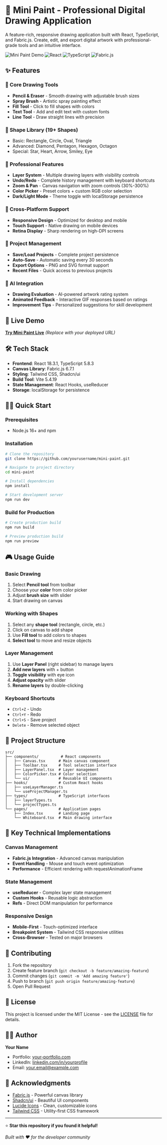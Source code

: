 # 🎨 Mini Paint - Professional Digital Drawing Application

A feature-rich, responsive drawing application built with React, TypeScript, and Fabric.js. Create, edit, and export digital artwork with professional-grade tools and an intuitive interface.

![Mini Paint Demo](https://img.shields.io/badge/Status-Production%20Ready-brightgreen)
![React](https://img.shields.io/badge/React-18.3.1-blue)
![TypeScript](https://img.shields.io/badge/TypeScript-5.8.3-blue)
![Fabric.js](https://img.shields.io/badge/Fabric.js-6.7.1-orange)

## ✨ Features

### 🎯 Core Drawing Tools
- **Pencil & Eraser** - Smooth drawing with adjustable brush sizes
- **Spray Brush** - Artistic spray painting effect
- **Fill Tool** - Click to fill shapes with colors
- **Text Tool** - Add and edit text with custom fonts
- **Line Tool** - Draw straight lines with precision

### 🔷 Shape Library (19+ Shapes)
- Basic: Rectangle, Circle, Oval, Triangle
- Advanced: Diamond, Pentagon, Hexagon, Octagon
- Special: Star, Heart, Arrow, Smiley, Eye

### 🎨 Professional Features
- **Layer System** - Multiple drawing layers with visibility controls
- **Undo/Redo** - Complete history management with keyboard shortcuts
- **Zoom & Pan** - Canvas navigation with zoom controls (30%-300%)
- **Color Picker** - Preset colors + custom RGB color selection
- **Dark/Light Mode** - Theme toggle with localStorage persistence

### 📱 Cross-Platform Support
- **Responsive Design** - Optimized for desktop and mobile
- **Touch Support** - Native drawing on mobile devices
- **Retina Display** - Sharp rendering on high-DPI screens

### 💾 Project Management
- **Save/Load Projects** - Complete project persistence
- **Auto-Save** - Automatic saving every 30 seconds
- **Export Options** - PNG and SVG format support
- **Recent Files** - Quick access to previous projects

### 🤖 AI Integration
- **Drawing Evaluation** - AI-powered artwork rating system
- **Animated Feedback** - Interactive GIF responses based on ratings
- **Improvement Tips** - Personalized suggestions for skill development

## 🚀 Live Demo

[**Try Mini Paint Live**](https://vivid-sketchpad.vercel.app/) *(Replace with your deployed URL)*

## 🛠️ Tech Stack

- **Frontend**: React 18.3.1, TypeScript 5.8.3
- **Canvas Library**: Fabric.js 6.7.1
- **Styling**: Tailwind CSS, Shadcn/ui
- **Build Tool**: Vite 5.4.19
- **State Management**: React Hooks, useReducer
- **Storage**: localStorage for persistence

## 🏃‍♂️ Quick Start

### Prerequisites
- Node.js 16+ and npm

### Installation

```bash
# Clone the repository
git clone https://github.com/yourusername/mini-paint.git

# Navigate to project directory
cd mini-paint

# Install dependencies
npm install

# Start development server
npm run dev
```



### Build for Production

```bash
# Create production build
npm run build

# Preview production build
npm run preview
```

## 🎮 Usage Guide

### Basic Drawing
1. Select **Pencil tool** from toolbar
2. Choose your **color** from color picker
3. Adjust **brush size** with slider
4. Start drawing on canvas

### Working with Shapes
1. Select any **shape tool** (rectangle, circle, etc.)
2. Click on canvas to add shape
3. Use **Fill tool** to add colors to shapes
4. **Select tool** to move and resize objects

### Layer Management
1. Use **Layer Panel** (right sidebar) to manage layers
2. **Add new layers** with + button
3. **Toggle visibility** with eye icon
4. **Adjust opacity** with slider
5. **Rename layers** by double-clicking

### Keyboard Shortcuts
- `Ctrl+Z` - Undo
- `Ctrl+Y` - Redo  
- `Ctrl+S` - Save project
- `Delete` - Remove selected object

## 📁 Project Structure

```
src/
├── components/          # React components
│   ├── Canvas.tsx      # Main canvas component
│   ├── Toolbar.tsx     # Tool selection interface
│   ├── LayerPanel.tsx  # Layer management
│   ├── ColorPicker.tsx # Color selection
│   └── ui/             # Reusable UI components
├── hooks/              # Custom React hooks
│   ├── useLayerManager.ts
│   └── useProjectManager.ts
├── types/              # TypeScript interfaces
│   ├── layerTypes.ts
│   └── projectTypes.ts
└── pages/              # Application pages
    ├── Index.tsx       # Landing page
    └── Whiteboard.tsx  # Main drawing interface
```

## 🔧 Key Technical Implementations

### Canvas Management
- **Fabric.js Integration** - Advanced canvas manipulation
- **Event Handling** - Mouse and touch event optimization
- **Performance** - Efficient rendering with requestAnimationFrame

### State Management
- **useReducer** - Complex layer state management
- **Custom Hooks** - Reusable logic abstraction
- **Refs** - Direct DOM manipulation for performance

### Responsive Design
- **Mobile-First** - Touch-optimized interface
- **Breakpoint System** - Tailwind CSS responsive utilities
- **Cross-Browser** - Tested on major browsers

## 🤝 Contributing

1. Fork the repository
2. Create feature branch (`git checkout -b feature/amazing-feature`)
3. Commit changes (`git commit -m 'Add amazing feature'`)
4. Push to branch (`git push origin feature/amazing-feature`)
5. Open Pull Request

## 📄 License

This project is licensed under the MIT License - see the [LICENSE](LICENSE) file for details.

## 👨‍💻 Author

**Your Name**
- Portfolio: [your-portfolio.com](https://your-portfolio.com)
- LinkedIn: [linkedin.com/in/yourprofile](https://linkedin.com/in/yourprofile)
- Email: your.email@example.com

## 🙏 Acknowledgments

- [Fabric.js](http://fabricjs.com/) - Powerful canvas library
- [Shadcn/ui](https://ui.shadcn.com/) - Beautiful UI components
- [Lucide Icons](https://lucide.dev/) - Clean, customizable icons
- [Tailwind CSS](https://tailwindcss.com/) - Utility-first CSS framework

---

⭐ **Star this repository if you found it helpful!**

*Built with ❤️ for the developer community*

